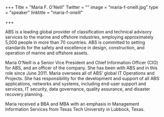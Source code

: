 +++
Title = "Maria F. O'Neill"
Twitter = ""
image = "maria-f-oneill.jpg"
type = "speaker"
linktitle = "maria-f-oneill"

+++

ABS is a leading global provider of classification and technical advisory
services to the marine and offshore industries, employing approximately
5,000 people in more than 70 countries. ABS is committed to setting
standards for the safety and excellence in design, construction, and
operation of marine and offshore assets.

Maria O’Neill is a Senior Vice President and Chief Information Officer (CIO)
for ABS, and an officer of the company. She has been with ABS and in this
role since June 2011. Maria oversees all of ABS’ global IT Operations and
Projects. She has responsibility for the development and support of all ABS
applications, networks and systems, including end-user support and
services, IT security, data governance, quality assurance, and disaster
recovery planning.

Maria received a BBA and MBA with an emphasis in Management 
Information Services from Texas Tech University in Lubbock, Texas.
